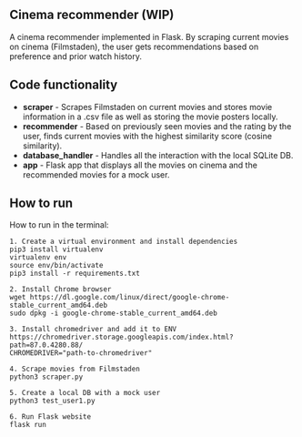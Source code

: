 ## Cinema recommender (WIP)

A cinema recommender implemented in Flask.
By scraping current movies on cinema (Filmstaden), the user gets recommendations based on preference and prior watch history.

## Code functionality 
- **scraper** - Scrapes Filmstaden on current movies and stores movie information in a .csv file as well as storing the movie posters locally.
- **recommender** - Based on previously seen movies and the rating by the user, finds current movies with the highest similarity score (cosine similarity).
- **database_handler** - Handles all the interaction with the local SQLite DB.
- **app** - Flask app that displays all the movies on cinema and the recommended movies for a mock user.
  
## How to run
How to run in the terminal:
```
1. Create a virtual environment and install dependencies
pip3 install virtualenv
virtualenv env
source env/bin/activate
pip3 install -r requirements.txt

2. Install Chrome browser
wget https://dl.google.com/linux/direct/google-chrome-stable_current_amd64.deb
sudo dpkg -i google-chrome-stable_current_amd64.deb

3. Install chromedriver and add it to ENV
https://chromedriver.storage.googleapis.com/index.html?path=87.0.4280.88/
CHROMEDRIVER="path-to-chromedriver"

4. Scrape movies from Filmstaden
python3 scraper.py

5. Create a local DB with a mock user
python3 test_user1.py

6. Run Flask website
flask run
```
